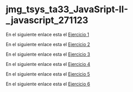 # jmg_tsys_ta33_JavaSript-II-_javascript_271123

En el siguiente enlace esta el [Ejercicio 1](https://jordimall.github.io/jmg_tsys_ta33_JavaSript_II_javascript_271123/Ejercicio01/)

En el siguiente enlace esta el [Ejercicio 2](https://jordimall.github.io/jmg_tsys_ta33_JavaSript_II_javascript_271123/Ejercicio02/)

En el siguiente enlace esta el [Ejercicio 3](https://jordimall.github.io/jmg_tsys_ta33_JavaSript_II_javascript_271123/Ejercicio03/)

En el siguiente enlace esta el [Ejercicio 4](https://jordimall.github.io/jmg_tsys_ta33_JavaSript_II_javascript_271123/Ejercicio04/)

En el siguiente enlace esta el [Ejercicio 5](https://jordimall.github.io/jmg_tsys_ta33_JavaSript_II_javascript_271123/Ejercicio05/)

En el siguiente enlace esta el [Ejercicio 6](https://jordimall.github.io/jmg_tsys_ta33_JavaSript_II_javascript_271123/Ejercicio06/)
